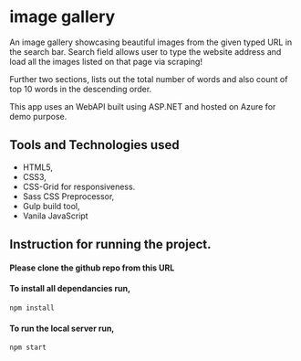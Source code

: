 # image gallery

An image gallery showcasing beautiful images from the given typed URL in the search bar. Search field allows user to type the website address and load all the images listed on that page via scraping!

Further two sections, lists out the total number of words and also count of top 10 words in the descending order.

This app uses an WebAPI built using ASP.NET and hosted on Azure for demo purpose.

## Tools and Technologies used

- HTML5,
- CSS3,
- CSS-Grid for responsiveness.
- Sass CSS Preprocessor,
- Gulp build tool,
- Vanila JavaScript

## Instruction for running the project.

#### Please clone the github repo from this URL

#### To install all dependancies run,

`npm install`

#### To run the local server run,

`npm start`
